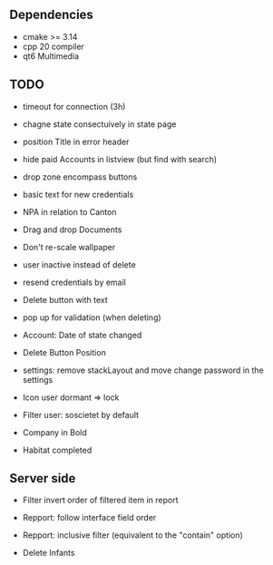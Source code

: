 ## Dependencies

* cmake >= 3.14
* cpp 20 compiler
* qt6 Multimedia

## TODO

* timeout for connection (3h)
* chagne state consectuively in state page
* position Title in error header
* hide paid Accounts in listview (but find with search)
* drop zone encompass buttons
* basic text for new credentials

* NPA in relation to Canton
* Drag and drop Documents
* Don't re-scale wallpaper
* user inactive instead of delete
* resend credentials by email
* Delete button with text
* pop up for validation (when deleting)
* Account: Date of state changed 
* Delete Button Position
* settings: remove stackLayout and move change password in the settings 
* Icon user dormant => lock
* Filter user: soscietet by default
* Company in Bold
* Habitat completed

## Server side

* Filter invert order of filtered item in report
* Repport: follow interface field order 
* Repport: inclusive filter (equivalent to the "contain" option)

* Delete Infants
